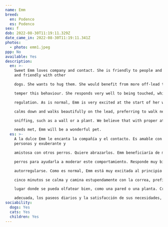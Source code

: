 ```yaml
---
name: Emm
breed:
  en: Podenco
  es: Podenco
sex: f
dob: 2022-08-30T11:19:11.329Z
date_came_in: 2022-08-30T11:19:11.341Z
photos:
  - photo: emm1.jpeg
ppp: No
available: Yes
description:
  en: >-
    Sweet Emm loves company and contact. She is friendly to people and exuberant
    and friendly with other

    dogs. She wants to hug them. She would benefit from more off-lead time with other dogs to help her

    temper this behaviour. She responds very well to being touched, which we believe helps her with self-

    regulation. As is normal, Emm is very excited at the start of her walk, but after about five minutes she

    calms down and walks beautifully on the lead, preferring to walk near somewhere where there is good

    sniffing, such as a wall or a plant. We believe that with proper attention, daily walks and having her

    needs met, Emm will be a wonderful pet.
  es: >-
    A la dulce Emm le encanta la compañía y el contacto. Es amable con las
    personas y exuberante y

    amistosa con otros perros. Quiere abrazarlos. Emm beneficiaría de más tiempo sin correa con otros

    perros para ayudarla a moderar este comportamiento. Responde muy bien a los mimos, que la ayudan a

    autorregularse. Como es normal, Emm está muy excitada al principio de su paseo, pero después de unos

    cinco minutos se calma y camina estupendamente con la correa, prefiriendo caminar cerca de algún

    lugar donde se pueda olfatear bien, como una pared o una planta. Creemos que con la atención

    adecuada, los paseos diarios y la satisfacción de sus necesidades, Emm será una mascota maravillosa.
sociability:
  dogs: Yes
  cats: Yes
  children: Yes
---
```

